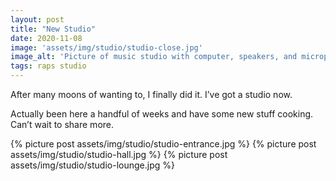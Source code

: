 ```yaml
---
layout: post
title: "New Studio"
date: 2020-11-08
image: 'assets/img/studio/studio-close.jpg'
image_alt: 'Picture of music studio with computer, speakers, and microphone'
tags: raps studio
---
```


After many moons of wanting to, I finally did it. I’ve got a studio now.

Actually been here a handful of weeks and have some new stuff cooking. Can’t wait to share more.

{% picture post assets/img/studio/studio-entrance.jpg %}
{% picture post assets/img/studio/studio-hall.jpg %}
{% picture post assets/img/studio/studio-lounge.jpg %}